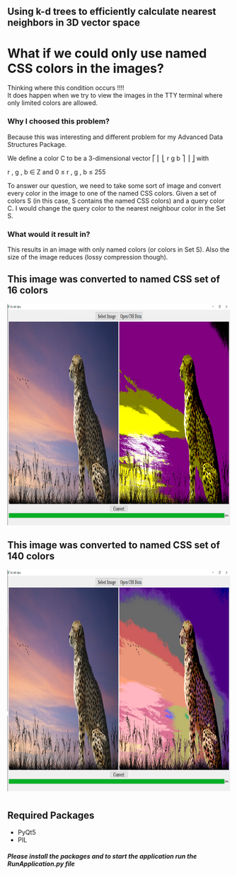<h2>Using k-d trees to efficiently calculate nearest neighbors in 3D vector space</h2>

<h1>What if we could only use named CSS colors in the images?</h1>

<p>Thinking where this condition occurs !!!! <br> It does happen when we try to view the images in the TTY terminal where only limited colors are allowed.

<h3>Why I choosed this problem?</h3>

Because this was interesting and different problem for my Advanced Data Structures Package.

We define a color 
C
 to be a 3-dimensional vector 
⎡
⎢
⎣
r
g
b
⎤
⎥
⎦
 with

r
,
g
,
b
∈
Z
 and 
0
≤
r
,
g
,
b
≤
255

To answer our question, we need to take some sort of image and convert every color in the image to one of the named CSS colors. Given a set of colors 
S
 (in this case, 
S
 contains the named CSS colors) and a query color 
C. I would change the query color to the nearest neighbour color in the Set S.

<h3>What would it result in?</h3>
This results in an image with only named colors (or colors in Set S).
Also the size of the image reduces (lossy compression though).

<h2>This image was converted to named CSS set of 16 colors</h2>
<img src="Output.png" width=800 height=500/>

<h2>This image was converted to named CSS set of 140 colors</h2>
<img src="Ouput.png" width=800 height=500/>

# <h2>Required Packages

* PyQt5
* PIL

<h5>Please install the packages and to start the application run the RunApplication.py file </h5> 
